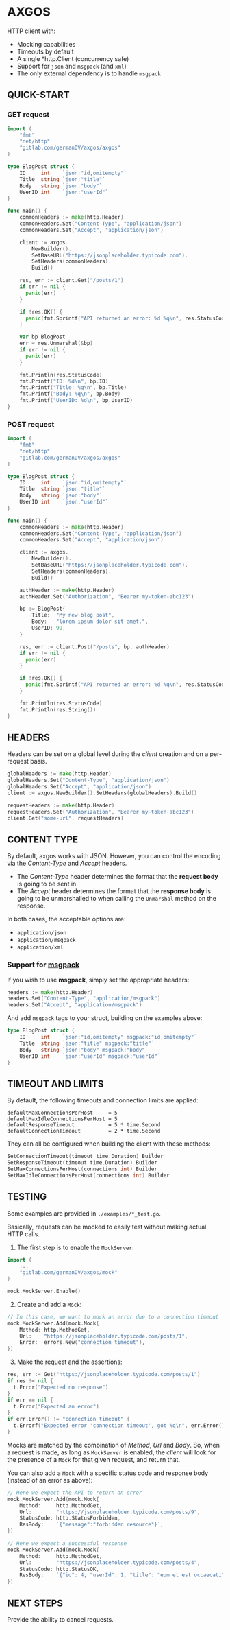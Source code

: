 # AXGOS

HTTP client with:

* Mocking capabilities
* Timeouts by default
* A single *http.Client (concurrency safe)
* Support for `json` and `msgpack` (and `xml`)
* The only external dependency is to handle `msgpack`

## QUICK-START

### GET request

```go
import (
    "fmt"
    "net/http"
    "gitlab.com/germanDV/axgos/axgos"
)

type BlogPost struct {
    ID     int    `json:"id,omitempty"`
    Title  string `json:"title"`
    Body   string `json:"body"`
    UserID int    `json:"userId"`
}

func main() {
    commonHeaders := make(http.Header)
    commonHeaders.Set("Content-Type", "application/json")
    commonHeaders.Set("Accept", "application/json")

    client := axgos.
        NewBuilder().
        SetBaseURL("https://jsonplaceholder.typicode.com").
        SetHeaders(commonHeaders).
        Build()

    res, err := client.Get("/posts/1")
    if err != nil {
      panic(err)
    }

    if !res.OK() {
      panic(fmt.Sprintf("API returned an error: %d %q\n", res.StatusCode, res.String()))
    }

    var bp BlogPost
    err = res.Unmarshal(&bp)
    if err != nil {
      panic(err)
    }

    fmt.Println(res.StatusCode)
    fmt.Printf("ID: %d\n", bp.ID)
    fmt.Printf("Title: %q\n", bp.Title)
    fmt.Printf("Body: %q\n", bp.Body)
    fmt.Printf("UserID: %d\n", bp.UserID)
}
```

### POST request

```go
import (
    "fmt"
    "net/http"
    "gitlab.com/germanDV/axgos/axgos"
)

type BlogPost struct {
    ID     int    `json:"id,omitempty"`
    Title  string `json:"title"`
    Body   string `json:"body"`
    UserID int    `json:"userId"`
}

func main() {
    commonHeaders := make(http.Header)
    commonHeaders.Set("Content-Type", "application/json")
    commonHeaders.Set("Accept", "application/json")

    client := axgos.
        NewBuilder().
        SetBaseURL("https://jsonplaceholder.typicode.com").
        SetHeaders(commonHeaders).
        Build()

    authHeader := make(http.Header)
    authHeader.Set("Authorization", "Bearer my-token-abc123")

    bp := BlogPost{
        Title:  "My new blog post",
        Body:   "lorem ipsum dolor sit amet.",
        UserID: 99,
    }

    res, err := client.Post("/posts", bp, authHeader)
    if err != nil {
      panic(err)
    }

    if !res.OK() {
      panic(fmt.Sprintf("API returned an error: %d %q\n", res.StatusCode, res.String()))
    }

    fmt.Println(res.StatusCode)
    fmt.Println(res.String())
}
```

## HEADERS

Headers can be set on a global level during the _client_ creation and on a per-request basis.

```go
globalHeaders := make(http.Header)
globalHeaders.Set("Content-Type", "application/json")
globalHeaders.Set("Accept", "application/json")
client := axgos.NewBuilder().SetHeaders(globalHeaders).Build()

requestHeaders := make(http.Header)
requestHeaders.Set("Authorization", "Bearer my-token-abc123")
client.Get("some-url", requestHeaders)
```

## CONTENT TYPE

By default, axgos works with JSON. However, you can control the encoding via the _Content-Type_
and _Accept_ headers.

* The _Content-Type_ header determines the format that the **request body** is going to be sent in.
* The _Accept_ header determines the format that the **response body** is going to be unmarshalled
  to when calling the `Unmarshal` method on the response.

In both cases, the acceptable options are:

* `application/json`
* `application/msgpack`
* `application/xml`

### Support for [msgpack](https://msgpack.org/)

If you wish to use **msgpack**, simply set the appropriate headers:

```go
headers := make(http.Header)
headers.Set("Content-Type", "application/msgpack")
headers.Set("Accept", "application/msgpack")
```

And add `msgpack` tags to your struct, building on the examples above:

```go
type BlogPost struct {
    ID     int    `json:"id,omitempty" msgpack:"id,omitempty"`
    Title  string `json:"title" msgpack:"title"`
    Body   string `json:"body" msgpack:"body"`
    UserID int    `json:"userId" msgpack:"userId"`
}
```

## TIMEOUT AND LIMITS

By default, the following timeouts and connection limits are applied:

```
defaultMaxConnectionsPerHost     = 5
defaultMaxIdleConnectionsPerHost = 5
defaultResponseTimeout           = 5 * time.Second
defaultConnectionTimeout         = 2 * time.Second
```

They can all be configured when building the client with these methods:

```go
SetConnectionTimeout(timeout time.Duration) Builder
SetResponseTimeout(timeout time.Duration) Builder
SetMaxConnectionsPerHost(connections int) Builder
SetMaxIdleConnectionsPerHost(connections int) Builder
```

## TESTING

Some examples are provided in `./examples/*_test.go`.

Basically, requests can be mocked to easily test without making actual HTTP calls.

1. The first step is to enable the `MockServer`:

```go
import (
    ...
    "gitlab.com/germanDV/axgos/mock"
)

mock.MockServer.Enable()
```

2. Create and add a `Mock`:

```go
// In this case, we want to mock an error due to a connection timeout
mock.MockServer.Add(mock.Mock{
    Method: http.MethodGet,
    Url:    "https://jsonplaceholder.typicode.com/posts/1",
    Error:  errors.New("connection timeout"),
})
```

3. Make the request and the assertions:

```go
res, err := Get("https://jsonplaceholder.typicode.com/posts/1")
if res != nil {
  t.Error("Expected no response")
}
if err == nil {
  t.Error("Expected an error")
}
if err.Error() != "connection timeout" {
  t.Errorf("Expected error 'connection timeout', got %q\n", err.Error())
}
```

Mocks are matched by the combination of _Method_, _Url_ and _Body_. So, when a request is made, as
long as `MockServer` is enabled, the _client_ will look for the presence of a `Mock` for that given
request, and return that.

You can also add a `Mock` with a specific status code and response body (instead of an error as above):

```go
// Here we expect the API to return an error
mock.MockServer.Add(mock.Mock{
    Method:     http.MethodGet,
    Url:        "https://jsonplaceholder.typicode.com/posts/9",
    StatusCode: http.StatusForbidden,
    ResBody:    `{"message":"forbidden resource"}`,
})

// Here we expect a successful response
mock.MockServer.Add(mock.Mock{
    Method:     http.MethodGet,
    Url:        "https://jsonplaceholder.typicode.com/posts/4",
    StatusCode: http.StatusOK,
    ResBody:    `{"id": 4, "userId": 1, "title": "eum et est occaecati", "body": "etc"}`,
})
```

## NEXT STEPS

Provide the ability to cancel requests.
